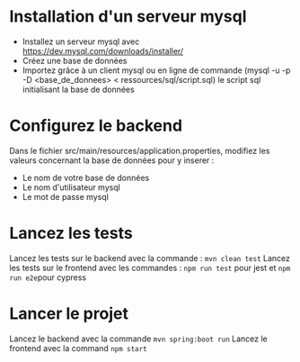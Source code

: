 # Installation d'un serveur mysql
- Installez un serveur mysql avec https://dev.mysql.com/downloads/installer/
- Créez une base de données
- Importez grâce à un client mysql ou en ligne de commande (mysql -u <utilisateur> -p -D <base_de_donnees> < ressources/sql/script.sql) le script sql initialisant la base de données

# Configurez le backend
Dans le fichier src/main/resources/application.properties, modifiez les valeurs concernant la base de données pour y inserer :
- Le nom de votre base de données
- Le nom d'utilisateur mysql
- Le mot de passe mysql

# Lancez les tests
Lancez les tests sur le backend avec la commande : `mvn clean test`
Lancez les tests sur le frontend avec les commandes : `npm run test` pour jest et `npm run e2e`pour cypress

# Lancer le projet
Lancez le backend avec la commande `mvn spring:boot run`
Lancez le frontend avec la command `npm start`
